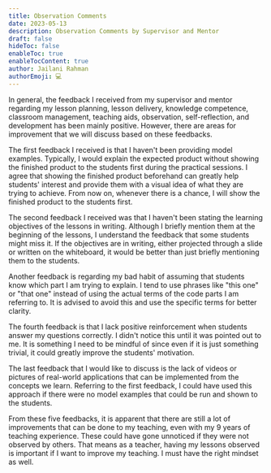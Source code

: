 ```yaml
---
title: Observation Comments
date: 2023-05-13
description: Observation Comments by Supervisor and Mentor
draft: false
hideToc: false
enableToc: true
enableTocContent: true
author: Jailani Rahman
authorEmoji: 💻
---
```


In general, the feedback I received from my supervisor and mentor regarding my lesson planning, lesson delivery, knowledge competence, classroom management, teaching aids, observation, self-reflection, and development has been mainly positive. However, there are areas for improvement that we will discuss based on these feedbacks.

The first feedback I received is that I haven't been providing model examples. Typically, I would explain the expected product without showing the finished product to the students first during the practical sessions. I agree that showing the finished product beforehand can greatly help students' interest and provide them with a visual idea of what they are trying to achieve. From now on, whenever there is a chance, I will show the finished product to the students first.

The second feedback I received was that I haven't been stating the learning objectives of the lessons in writing. Although I briefly mention them at the beginning of the lessons, I understand the feedback that some students might miss it. If the objectives are in writing, either projected through a slide or written on the whiteboard, it would be better than just briefly mentioning them to the students.

Another feedback is regarding my bad habit of assuming that students know which part I am trying to explain. I tend to use phrases like "this one" or "that one" instead of using the actual terms of the code parts I am referring to. It is advised to avoid this and use the specific terms for better clarity.

The fourth feedback is that I lack positive reinforcement when students answer my questions correctly. I didn't notice this until it was pointed out to me. It is something I need to be mindful of since even if it is just something trivial, it could greatly improve the students' motivation.

The last feedback that I would like to discuss is the lack of videos or pictures of real-world applications that can be implemented from the concepts we learn. Referring to the first feedback, I could have used this approach if there were no model examples that could be run and shown to the students.

From these five feedbacks, it is apparent that there are still a lot of improvements that can be done to my teaching, even with my 9 years of teaching experience. These could have gone unnoticed if they were not observed by others. That means as a teacher, having my lessons observed is important if I want to improve my teaching. I must have the right mindset as well.
